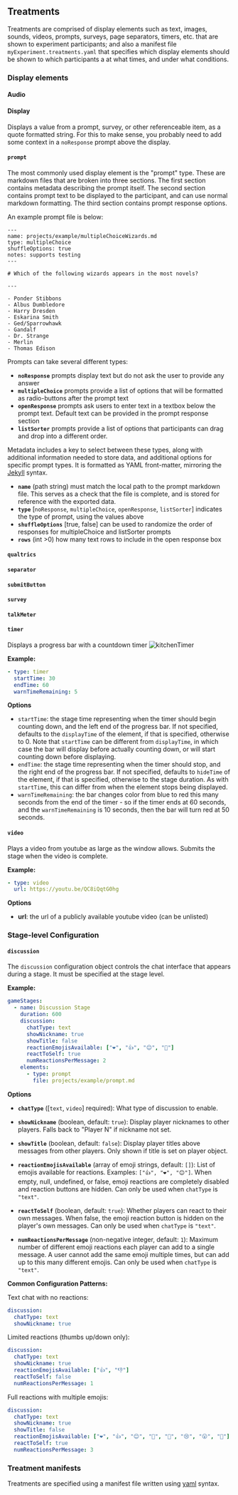 ## Treatments

Treatments are comprised of display elements such as text, images, sounds, videos, prompts, surveys, page separators, timers, etc. that are shown to experiment participants; and also a manifest file `myExperiment.treatments.yaml` that specifies which display elements should be shown to which participants a at what times, and under what conditions.

### Display elements

#### Audio

#### Display

Displays a value from a prompt, survey, or other referenceable item, as a quote formatted string. For this to make sense, you probably need to add some context in a `noResponse` prompt above the display.

#### `prompt`

The most commonly used display element is the "prompt" type. These are markdown files that are broken into three sections. The first section contains metadata describing the prompt itself. The second section contains prompt text to be displayed to the participant, and can use normal markdown formatting. The third section contains prompt response options.

An example prompt file is below:

```
---
name: projects/example/multipleChoiceWizards.md
type: multipleChoice
shuffleOptions: true
notes: supports testing
---

# Which of the following wizards appears in the most novels?

---

- Ponder Stibbons
- Albus Dumbledore
- Harry Dresden
- Eskarina Smith
- Ged/Sparrowhawk
- Gandalf
- Dr. Strange
- Merlin
- Thomas Edison
```

Prompts can take several different types:

- **`noResponse`** prompts display text but do not ask the user to provide any answer
- **`multipleChoice`** prompts provide a list of options that will be formatted as radio-buttons after the prompt text
- **`openResponse`** prompts ask users to enter text in a textbox below the prompt text. Default text can be provided in the prompt response section
- **`listSorter`** prompts provide a list of options that participants can drag and drop into a different order.

Metadata includes a key to select between these types, along with additional information needed to store data, and additional options for specific prompt types. It is formatted as YAML front-matter, mirroring the [Jekyll](https://jekyllrb.com/docs/front-matter/) syntax.

- **`name`** (path string) must match the local path to the prompt markdown file. This serves as a check that the file is complete, and is stored for reference with the exported data.
- **`type`** [`noResponse`, `multipleChoice`, `openResponse`, `listSorter`] indicates the type of prompt, using the values above
- **`shuffleOptions`** [true, false] can be used to randomize the order of responses for multipleChoice and listSorter prompts
- **`rows`** (int >0) how many text rows to include in the open response box

#### `qualtrics`

#### `separator`

#### `submitButton`

#### `survey`

#### `talkMeter`

#### `timer`

Displays a progress bar with a countdown timer
![kitchenTimer](image/kitchenTimer.jpg)

**Example:**

```yaml
- type: timer
  startTime: 30
  endTime: 60
  warnTimeRemaining: 5
```

**Options**

- `startTime`: the stage time representing when the timer should begin counting down, and the left end of the progress bar. If not specified, defaults to the `displayTime` of the element, if that is specified, otherwise to 0. Note that `startTime` can be different from `displayTime`, in which case the bar will display before actually counting down, or will start counting down before displaying.
- `endTime`: the stage time representing when the timer should stop, and the right end of the progress bar. If not specified, defaults to `hideTime` of the element, if that is specified, otherwise to the stage duration. As with `startTime`, this can differ from when the element stops being displayed.
- `warnTimeRemaining`: the bar changes color from blue to red this many seconds from the end of the timer - so if the timer ends at 60 seconds, and the `warnTimeRemaining` is 10 seconds, then the bar will turn red at 50 seconds.

#### `video`

Plays a video from youtube as large as the window allows. Submits the stage when the video is complete.

**Example:**

```yaml
- type: video
  url: https://youtu.be/QC8iQqtG0hg
```

**Options**

- **url**: the url of a publicly available youtube video (can be unlisted)

### Stage-level Configuration

#### `discussion`

The `discussion` configuration object controls the chat interface that appears during a stage. It must be specified at the stage level.

**Example:**

```yaml
gameStages:
  - name: Discussion Stage
    duration: 600
    discussion:
      chatType: text
      showNickname: true
      showTitle: false
      reactionEmojisAvailable: ["❤️", "👍", "😊", "🎉"]
      reactToSelf: true
      numReactionsPerMessage: 2
    elements:
      - type: prompt
        file: projects/example/prompt.md
```

**Options**

- **`chatType`** ([`text`, `video`] required): What type of discussion to enable.

- **`showNickname`** (boolean, default: `true`): Display player nicknames to other players. Falls back to "Player N" if nickname not set.

- **`showTitle`** (boolean, default: `false`): Display player titles above messages from other players. Only shown if title is set on player object.

- **`reactionEmojisAvailable`** (array of emoji strings, default: `[]`): List of emojis available for reactions. Examples: `["👍", "❤️", "😊"]`. When empty, null, undefined, or false, emoji reactions are completely disabled and reaction buttons are hidden. Can only be used when `chatType` is `"text"`.

- **`reactToSelf`** (boolean, default: `true`): Whether players can react to their own messages. When false, the emoji reaction button is hidden on the player's own messages. Can only be used when `chatType` is `"text"`.

- **`numReactionsPerMessage`** (non-negative integer, default: `1`): Maximum number of different emoji reactions each player can add to a single message. A user cannot add the same emoji multiple times, but can add up to this many different emojis. Can only be used when `chatType` is `"text"`.

**Common Configuration Patterns:**

Text chat with no reactions:

```yaml
discussion:
  chatType: text
  showNickname: true
```

Limited reactions (thumbs up/down only):

```yaml
discussion:
  chatType: text
  showNickname: true
  reactionEmojisAvailable: ["👍", "👎"]
  reactToSelf: false
  numReactionsPerMessage: 1
```

Full reactions with multiple emojis:

```yaml
discussion:
  chatType: text
  showNickname: true
  showTitle: false
  reactionEmojisAvailable: ["❤️", "👍", "😊", "🎉", "🤔", "😢", "😮", "🤯"]
  reactToSelf: true
  numReactionsPerMessage: 3
```

### Treatment manifests

Treatments are specified using a manifest file written using [yaml](https://www.cloudbees.com/blog/yaml-tutorial-everything-you-need-get-started) syntax.
